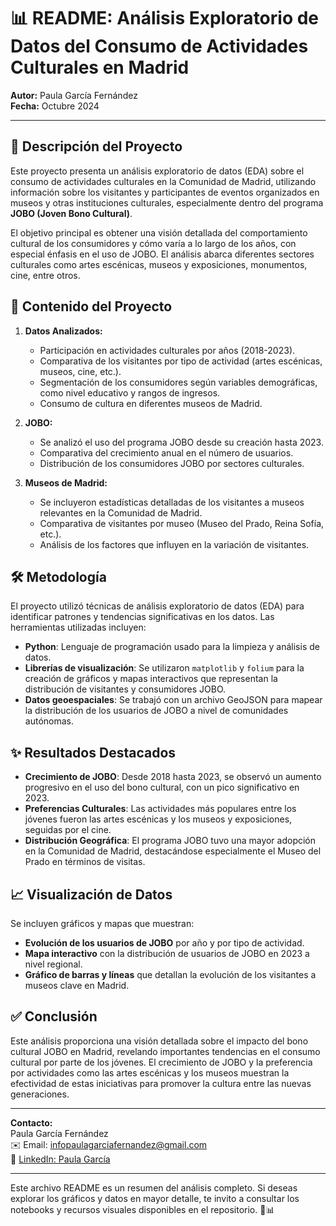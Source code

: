 # 📊 README: **Análisis Exploratorio de Datos del Consumo de Actividades Culturales en Madrid**

**Autor:** Paula García Fernández  
**Fecha:** Octubre 2024  

---

## 🌟 Descripción del Proyecto

Este proyecto presenta un análisis exploratorio de datos (EDA) sobre el consumo de actividades culturales en la Comunidad de Madrid, utilizando información sobre los visitantes y participantes de eventos organizados en museos y otras instituciones culturales, especialmente dentro del programa **JOBO (Joven Bono Cultural)**.

El objetivo principal es obtener una visión detallada del comportamiento cultural de los consumidores y cómo varía a lo largo de los años, con especial énfasis en el uso de JOBO. El análisis abarca diferentes sectores culturales como artes escénicas, museos y exposiciones, monumentos, cine, entre otros.

## 📁 Contenido del Proyecto

1. **Datos Analizados:**
   - Participación en actividades culturales por años (2018-2023).
   - Comparativa de los visitantes por tipo de actividad (artes escénicas, museos, cine, etc.).
   - Segmentación de los consumidores según variables demográficas, como nivel educativo y rangos de ingresos.
   - Consumo de cultura en diferentes museos de Madrid.

2. **JOBO:**
   - Se analizó el uso del programa JOBO desde su creación hasta 2023.
   - Comparativa del crecimiento anual en el número de usuarios.
   - Distribución de los consumidores JOBO por sectores culturales.
   
3. **Museos de Madrid:**
   - Se incluyeron estadísticas detalladas de los visitantes a museos relevantes en la Comunidad de Madrid.
   - Comparativa de visitantes por museo (Museo del Prado, Reina Sofía, etc.).
   - Análisis de los factores que influyen en la variación de visitantes.

## 🛠️ Metodología

El proyecto utilizó técnicas de análisis exploratorio de datos (EDA) para identificar patrones y tendencias significativas en los datos. Las herramientas utilizadas incluyen:

- **Python**: Lenguaje de programación usado para la limpieza y análisis de datos.
- **Librerías de visualización**: Se utilizaron `matplotlib` y `folium` para la creación de gráficos y mapas interactivos que representan la distribución de visitantes y consumidores JOBO.
- **Datos geoespaciales**: Se trabajó con un archivo GeoJSON para mapear la distribución de los usuarios de JOBO a nivel de comunidades autónomas.
  
## ✨ Resultados Destacados

- **Crecimiento de JOBO**: Desde 2018 hasta 2023, se observó un aumento progresivo en el uso del bono cultural, con un pico significativo en 2023.
- **Preferencias Culturales**: Las actividades más populares entre los jóvenes fueron las artes escénicas y los museos y exposiciones, seguidas por el cine.
- **Distribución Geográfica**: El programa JOBO tuvo una mayor adopción en la Comunidad de Madrid, destacándose especialmente el Museo del Prado en términos de visitas.

## 📈 Visualización de Datos

Se incluyen gráficos y mapas que muestran:

- **Evolución de los usuarios de JOBO** por año y por tipo de actividad.
- **Mapa interactivo** con la distribución de usuarios de JOBO en 2023 a nivel regional.
- **Gráfico de barras y líneas** que detallan la evolución de los visitantes a museos clave en Madrid.

## ✅ Conclusión

Este análisis proporciona una visión detallada sobre el impacto del bono cultural JOBO en Madrid, revelando importantes tendencias en el consumo cultural por parte de los jóvenes. El crecimiento de JOBO y la preferencia por actividades como las artes escénicas y los museos muestran la efectividad de estas iniciativas para promover la cultura entre las nuevas generaciones.

---

**Contacto:**  
Paula García Fernández  
✉️ Email: infopaulagarciafernandez@gmail.com  
🔗 [LinkedIn: Paula García](https://linkedin.com/in/paulagarcia)

---

Este archivo README es un resumen del análisis completo. Si deseas explorar los gráficos y datos en mayor detalle, te invito a consultar los notebooks y recursos visuales disponibles en el repositorio. 🎨📊



